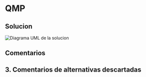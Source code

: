 # QMP

## Solucion

![Diagrama UML de la solucion](https://www.plantuml.com/plantuml/proxy?cache=no&src=https://raw.githubusercontent.com/MarcoPiatti/QMP/main/docs/qmp_diagrama.puml)
	
## Comentarios

## 3. Comentarios de alternativas descartadas